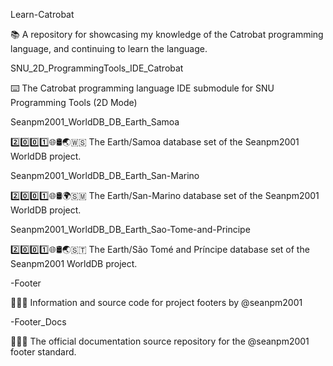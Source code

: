 
Learn-Catrobat

📚️ A repository for showcasing my knowledge of the Catrobat programming language, and continuing to learn the language. 

SNU_2D_ProgrammingTools_IDE_Catrobat

⌨️ The Catrobat programming language IDE submodule for SNU Programming Tools (2D Mode)

Seanpm2001_WorldDB_DB_Earth_Samoa

2️⃣️0️⃣️0️⃣️1️⃣️🌐️🛢️🌏️🇼🇸️ The Earth/Samoa database set of the Seanpm2001 WorldDB project.

Seanpm2001_WorldDB_DB_Earth_San-Marino

2️⃣️0️⃣️0️⃣️1️⃣️🌐️🛢️🌍️🇸🇲️ The Earth/San-Marino database set of the Seanpm2001 WorldDB project.

Seanpm2001_WorldDB_DB_Earth_Sao-Tome-and-Principe

2️⃣️0️⃣️0️⃣️1️⃣️🌐️🛢️🌏️🇸🇹 The Earth/São Tomé and Príncipe database set of the Seanpm2001 WorldDB project.

-Footer

🦶️🔖️💾️ Information and source code for project footers by @seanpm2001

-Footer_Docs

🦶️🔖️📖️ The official documentation source repository for the @seanpm2001 footer standard.

